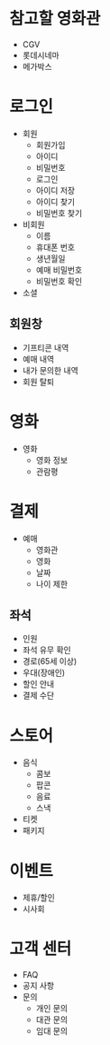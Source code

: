 # 참고할 영화관
- CGV
- 롯데시네마
- 메가박스

# 로그인
- 회원
  - 회원가입
  - 아이디
  - 비밀번호
  - 로그인
  - 아이디 저장
  - 아이디 찾기
  - 비밀번호 찾기
- 비회원
  - 이름
  - 휴대폰 번호
  - 생년월일
  - 예매 비밀번호
  - 비밀번호 확인
- 소셜

## 회원창
- 기프티콘 내역
- 예매 내역
- 내가 문의한 내역
- 회원 탈퇴

# 영화
- 영화
  - 영화 정보
  - 관람평
  
# 결제
- 예매
  - 영화관
  - 영화
  - 날짜
  - 나이 제한

## 좌석
  - 인원
  - 좌석 유무 확인
  - 경로(65세 이상)
  - 우대(장애인)
  - 할인 안내
  - 결제 수단

# 스토어
- 음식
  - 콤보
  - 팝콘
  - 음료
  - 스낵
- 티켓
- 패키지

# 이벤트
- 제휴/할인
- 시사회

# 고객 센터
- FAQ
- 공지 사항
- 문의
  - 개인 문의
  - 대관 문의
  - 임대 문의